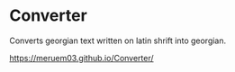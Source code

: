 # Converter

Converts georgian text written on latin shrift into georgian.

https://meruem03.github.io/Converter/